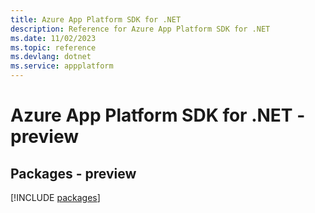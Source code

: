 ```yaml
---
title: Azure App Platform SDK for .NET
description: Reference for Azure App Platform SDK for .NET
ms.date: 11/02/2023
ms.topic: reference
ms.devlang: dotnet
ms.service: appplatform
---
```

# Azure App Platform SDK for .NET - preview
## Packages - preview
[!INCLUDE [packages](app-platform-index.md)]